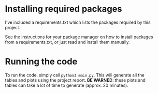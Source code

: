 # Installing required packages
I've included a requirements.txt which lists the packages required by this project.

See the instructions for your package manager on how to install packages
from a requirements.txt, or just read and install them manually.

# Running the code
To run the code, simply call `python3 main.py`. This will generate all
the tables and plots  using the project report. **BE WARNED**: these
plots and tables can take a lot of time to generate (approx. 20 minutes).
